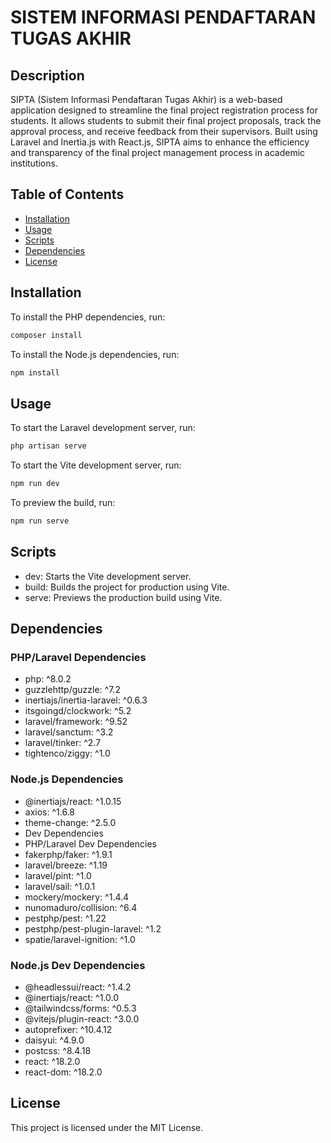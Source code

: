 # SISTEM INFORMASI PENDAFTARAN TUGAS AKHIR

## Description
SIPTA (Sistem Informasi Pendaftaran Tugas Akhir) is a web-based application designed to streamline the final project registration process for students. It allows students to submit their final project proposals, track the approval process, and receive feedback from their supervisors. Built using Laravel and Inertia.js with React.js, SIPTA aims to enhance the efficiency and transparency of the final project management process in academic institutions.

## Table of Contents
- [Installation](#installation)
- [Usage](#usage)
- [Scripts](#scripts)
- [Dependencies](#dependencies)
- [License](#license)

## Installation
To install the PHP dependencies, run:
```bash
composer install
```

To install the Node.js dependencies, run:
```bash
npm install
```

## Usage
To start the Laravel development server, run:
```bash
php artisan serve
```

To start the Vite development server, run:
```bash
npm run dev
```
To preview the build, run:
```bash
npm run serve
```

## Scripts
- dev: Starts the Vite development server.
- build: Builds the project for production using Vite.
- serve: Previews the production build using Vite.

## Dependencies
### PHP/Laravel Dependencies
- php: ^8.0.2
- guzzlehttp/guzzle: ^7.2
- inertiajs/inertia-laravel: ^0.6.3
- itsgoingd/clockwork: ^5.2
- laravel/framework: ^9.52
- laravel/sanctum: ^3.2
- laravel/tinker: ^2.7
- tightenco/ziggy: ^1.0

### Node.js Dependencies
- @inertiajs/react: ^1.0.15
- axios: ^1.6.8
- theme-change: ^2.5.0
- Dev Dependencies
- PHP/Laravel Dev Dependencies
- fakerphp/faker: ^1.9.1
- laravel/breeze: ^1.19
- laravel/pint: ^1.0
- laravel/sail: ^1.0.1
- mockery/mockery: ^1.4.4
- nunomaduro/collision: ^6.4
- pestphp/pest: ^1.22
- pestphp/pest-plugin-laravel: ^1.2
- spatie/laravel-ignition: ^1.0

### Node.js Dev Dependencies
- @headlessui/react: ^1.4.2
- @inertiajs/react: ^1.0.0
- @tailwindcss/forms: ^0.5.3
- @vitejs/plugin-react: ^3.0.0
- autoprefixer: ^10.4.12
- daisyui: ^4.9.0
- postcss: ^8.4.18
- react: ^18.2.0
- react-dom: ^18.2.0

## License
This project is licensed under the MIT License.
